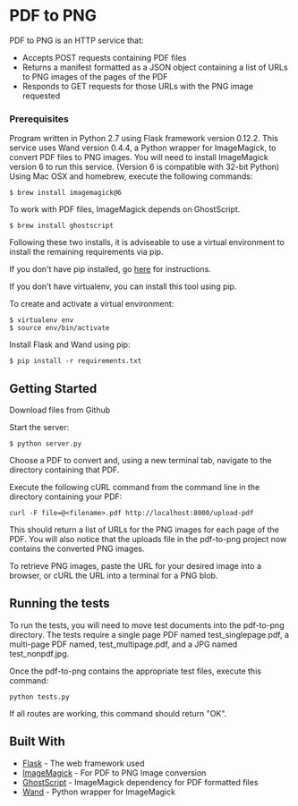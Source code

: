 # PDF to PNG

PDF to PNG is an HTTP service that:
* Accepts POST requests containing PDF files
* Returns a manifest formatted as a JSON object containing a list of URLs to PNG
images of the pages of the PDF
* Responds to GET requests for those URLs with the PNG image requested

### Prerequisites

Program written in Python 2.7 using Flask framework version 0.12.2.  This service
uses Wand version 0.4.4, a Python wrapper for ImageMagick, to convert PDF files to
PNG images.  You will need to install ImageMagick version 6 to run this service.
(Version 6 is compatible with 32-bit Python)  Using Mac OSX and homebrew, execute
the following commands:

```
$ brew install imagemagick@6
```

To work with PDF files, ImageMagick depends on GhostScript.

```
$ brew install ghostscript
```

Following these two installs, it is adviseable to use a virtual environment to
install the remaining requirements via pip.

If you don't have pip installed, go [here](https://pip.pypa.io/en/stable/installing/) for instructions.

If you don't have virtualenv, you can install this tool using pip.

To create and activate a virtual environment:

```
$ virtualenv env
$ source env/bin/activate
```

Install Flask and Wand using pip:

```
$ pip install -r requirements.txt
```

## Getting Started

Download files from Github

Start the server:
```
$ python server.py
```

Choose a PDF to convert and, using a new terminal tab, navigate to the directory
containing that PDF.

Execute the following cURL command from the command line in the directory
containing your PDF:

```
curl -F file=@<filename>.pdf http://localhost:8000/upload-pdf
```

This should return a list of URLs for the PNG images for each page of the PDF.
You will also notice that the uploads file in the pdf-to-png project now
contains the converted PNG images.

To retrieve PNG images, paste the URL for your desired image into a browser,
or cURL the URL into a terminal for a PNG blob.

## Running the tests

To run the tests, you will need to move test documents into the pdf-to-png
directory.  The tests require a single page PDF named test_singlepage.pdf,
a multi-page PDF named, test_multipage.pdf, and a JPG named test_nonpdf.jpg.

Once the pdf-to-png contains the appropriate test files, execute this command:
```
python tests.py
```

If all routes are working, this command should return "OK".

## Built With

* [Flask](http://flask.pocoo.org/docs/0.12/) - The web framework used
* [ImageMagick](https://http://www.imagemagick.org/script/index.php) - For PDF
to PNG Image conversion
* [GhostScript](https://www.ghostscript.com/Documentation.html) - ImageMagick
dependency for PDF formatted files
* [Wand](https://developers.eatstreet.com/endpoint/search) - Python wrapper for
ImageMagick
